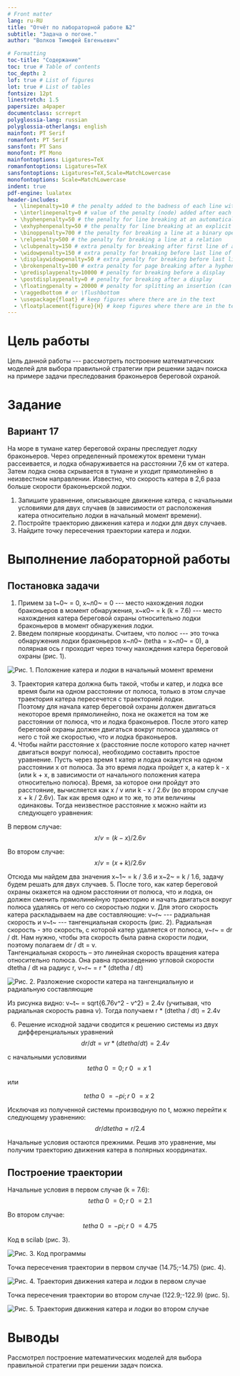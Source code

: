 ```yaml
---
# Front matter
lang: ru-RU
title: "Отчёт по лабораторной работе №2"
subtitle: "Задача о погоне."
author: "Волков Тимофей Евгеньевич"

# Formatting
toc-title: "Содержание"
toc: true # Table of contents
toc_depth: 2
lof: true # List of figures
lot: true # List of tables
fontsize: 12pt
linestretch: 1.5
papersize: a4paper
documentclass: scrreprt
polyglossia-lang: russian
polyglossia-otherlangs: english
mainfont: PT Serif
romanfont: PT Serif
sansfont: PT Sans
monofont: PT Mono
mainfontoptions: Ligatures=TeX
romanfontoptions: Ligatures=TeX
sansfontoptions: Ligatures=TeX,Scale=MatchLowercase
monofontoptions: Scale=MatchLowercase
indent: true
pdf-engine: lualatex
header-includes:
  - \linepenalty=10 # the penalty added to the badness of each line within a paragraph (no associated penalty node) Increasing the value makes tex try to have fewer lines in the paragraph.
  - \interlinepenalty=0 # value of the penalty (node) added after each line of a paragraph.
  - \hyphenpenalty=50 # the penalty for line breaking at an automatically inserted hyphen
  - \exhyphenpenalty=50 # the penalty for line breaking at an explicit hyphen
  - \binoppenalty=700 # the penalty for breaking a line at a binary operator
  - \relpenalty=500 # the penalty for breaking a line at a relation
  - \clubpenalty=150 # extra penalty for breaking after first line of a paragraph
  - \widowpenalty=150 # extra penalty for breaking before last line of a paragraph
  - \displaywidowpenalty=50 # extra penalty for breaking before last line before a display math
  - \brokenpenalty=100 # extra penalty for page breaking after a hyphenated line
  - \predisplaypenalty=10000 # penalty for breaking before a display
  - \postdisplaypenalty=0 # penalty for breaking after a display
  - \floatingpenalty = 20000 # penalty for splitting an insertion (can only be split footnote in standard LaTeX)
  - \raggedbottom # or \flushbottom
  - \usepackage{float} # keep figures where there are in the text
  - \floatplacement{figure}{H} # keep figures where there are in the text
---
```


# Цель работы

Цель данной работы --- рассмотреть построение математических моделей для выбора правильной стратегии при решении задач поиска на примере задачи преследования браконьеров береговой охраной.

# Задание

## Вариант 17

На море в тумане катер береговой охраны преследует лодку браконьеров. Через определенный промежуток времени туман рассеивается, и лодка обнаруживается на расстоянии 7,6 км от катера. Затем лодка снова скрывается в тумане и уходит прямолинейно в неизвестном направлении. Известно, что скорость катера в 2,6 раза больше скорости браконьерской лодки.

1. Запишите уравнение, описывающее движение катера, с начальными условиями для двух случаев (в зависимости от расположения катера относительно лодки в начальный момент времени). 
2. Постройте траекторию движения катера и лодки для двух случаев.
3. Найдите точку пересечения траектории катера и лодки.

# Выполнение лабораторной работы

## Постановка задачи

1. Примем за t~0~ = 0, x~л0~ = 0 --- место нахождения лодки браконьеров в момент обнаружения, x~к0~ = k (k = 7.6) --- место нахождения катера береговой охраны относительно лодки браконьеров в момент обнаружения лодки.
2. Введем полярные координаты. Считаем, что полюс --- это точка обнаружения лодки браконьеров x~л0~ (tetha = x~л0~ = 0), а полярная ось r проходит через точку нахождения катера береговой охраны (рис. 1).

![Рис. 1. Положение катера и лодки в начальный момент времени](image/1.jpg)

3. Траектория катера должна быть такой, чтобы и катер, и лодка все время были на одном расстоянии от полюса, только в этом случае траектория катера пересечется с траекторией лодки.  
Поэтому для начала катер береговой охраны должен двигаться некоторое время прямолинейно, пока не окажется на том же расстоянии от полюса, что и лодка браконьеров. После этого катер береговой охраны должен двигаться вокруг полюса удаляясь от него с той же скоростью, что и лодка браконьеров.
4. Чтобы найти расстояние x (расстояние после которого катер начнет двигаться вокруг полюса), необходимо составить простое уравнение. Пусть через время t катер и лодка окажутся на одном расстоянии x от полюса. За это время лодка пройдет x, а катер k - x (или k + x, в зависимости от начального положения катера относительно полюса). Время, за которое они пройдут это расстояние, вычисляется как x / v или k - x / 2.6v (во втором случае x + k / 2.6v). Так как время одно и то же, то эти величины одинаковы. Тогда неизвестное расстояние x можно найти из следующего уравнения:

В первом случае:
$$
x / v = (k - x) / 2.6v
$$

Во втором случае:
$$
x / v = (x + k) / 2.6v
$$

Отсюда мы найдем два значения x~1~ = k / 3.6 и x~2~ = k / 1.6,  задачу будем решать для двух случаев.
5. После того, как катер береговой охраны окажется на одном расстоянии от
полюса, что и лодка, он должен сменить прямолинейную траекторию и
начать двигаться вокруг полюса удаляясь от него со скоростью лодки v.
Для этого скорость катера раскладываем на две составляющие: v~r~ --- радиальная скорость и v~t~ --- тангенциальная скорость (рис. 2). Радиальная скорость - это скорость, с которой катер удаляется от полюса, v~r~ = dr / dt. Нам нужно, чтобы эта скорость была равна скорости лодки, поэтому полагаем dr / dt = v.  
Тангенциальная скорость – это линейная скорость вращения катера относительно полюса. Она равна произведению угловой скорости dtetha / dt на радиус r, v~r~ = r * (dtetha / dt)

![Рис. 2. Разложение скорости катера на тангенциальную и радиальную составляющие](image/2.jpg)

Из рисунка видно: v~t~ = sqrt{6.76v^2 - v^2} = 2.4v (учитывая, что радиальная скорость равна v). Тогда получаем r * (dtetha / dt) = 2.4v

6. Решение исходной задачи сводится к решению системы из двух дифференциальных уравнений 
$$
dr / dt = v  
r * (dtetha / dt) = 2.4v
$$

с начальными условиями 
$$
tetha~0~ = 0; r~0~ = x~1~
$$

или

$$
tetha~0~ = -pi; r~0~ = x~2~
$$

Исключая из полученной системы производную по t, можно перейти к следующему уравнению:
$$
dr / dtetha = r / 2.4
$$

Начальные условия остаются прежними. Решив это уравнение, мы получим траекторию движения катера в полярных координатах.

## Построение траектории 

Начальные условия в первом случае (k = 7.6):
$$
tetha~0~ = 0; r~0~ = 2.1
$$

Во втором случае:
$$
tetha~0~ = -pi; r~0~ = 4.75
$$

Код в scilab (рис. 3).

![Рис. 3. Код программы](image/3.jpg)

Точка пересечения траектории в первом случае (14.75;-14.75) (рис. 4).

![Рис. 4. Траектория движения катера и лодки в первом случае](image/4.jpg)

Точка пересечения траектории во втором случае (122.9;-122.9) (рис. 5).

![Рис. 5. Траектория движения катера и лодки во втором случае](image/5.jpg)

# Выводы

Рассмотрел построение математических моделей для выбора правильной стратегии при решении задач поиска.
